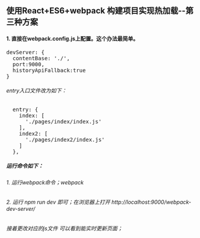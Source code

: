 
## 使用React+ES6+webpack 构建项目实现热加载--第三种方案
#### 1. 直接在webpack.config.js上配置。这个办法最简单。
<pre>
devServer: {
  contentBase: './',
  port:9000,
  historyApiFallback:true
}
</pre>
###### entry入口文件改为如下：
<pre>
  entry: {
    index: [
      './pages/index/index.js'
    ],
    index2: [
      './pages/index2/index.js'
    ]
  },
</pre>
##### 运行命令如下：
###### 1. 运行webpack命令；webpack
###### 2. 运行 npm run dev 即可；在浏览器上打开 http://localhost:9000/webpack-dev-server/ 
###### 接着更改对应的js文件 可以看到能实时更新页面；

